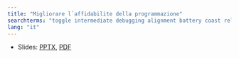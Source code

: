 ```yaml
---
title: "Migliorare l`affidabilite della programmazione"
searchterms: "toggle intermediate debugging alignment battery coast reliability reliability_techniques"
lang: "it"
---
```

 <ul>
 <li class="ng-binding">Slides:
 <a href="ProgrammingLessons/intermediate/Migliorare.pptx">PPTX</a>,
 <a href="ProgrammingLessons/intermediate/Migliorare.pdf">PDF</a>
 </li>
  </ul>
